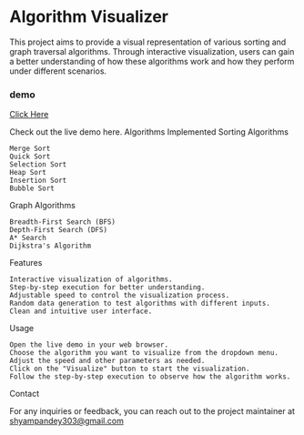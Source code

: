<h1>Algorithm Visualizer</h1>

This project aims to provide a visual representation of various sorting and graph traversal algorithms. Through interactive visualization, users can gain a better understanding of how these algorithms work and how they perform under different scenarios.
<h3>demo</h3> <a href =" https://shyampan.github.io/algorithm-visualizer"/> Click Here </a>

Check out the live demo here.
Algorithms Implemented
Sorting Algorithms

    Merge Sort
    Quick Sort
    Selection Sort
    Heap Sort
    Insertion Sort
    Bubble Sort

Graph Algorithms

    Breadth-First Search (BFS)
    Depth-First Search (DFS)
    A* Search
    Dijkstra's Algorithm

Features

    Interactive visualization of algorithms.
    Step-by-step execution for better understanding.
    Adjustable speed to control the visualization process.
    Random data generation to test algorithms with different inputs.
    Clean and intuitive user interface.

Usage

    Open the live demo in your web browser.
    Choose the algorithm you want to visualize from the dropdown menu.
    Adjust the speed and other parameters as needed.
    Click on the "Visualize" button to start the visualization.
    Follow the step-by-step execution to observe how the algorithm works.



Contact

For any inquiries or feedback, you can reach out to the project maintainer at shyampandey303@gmail.com

